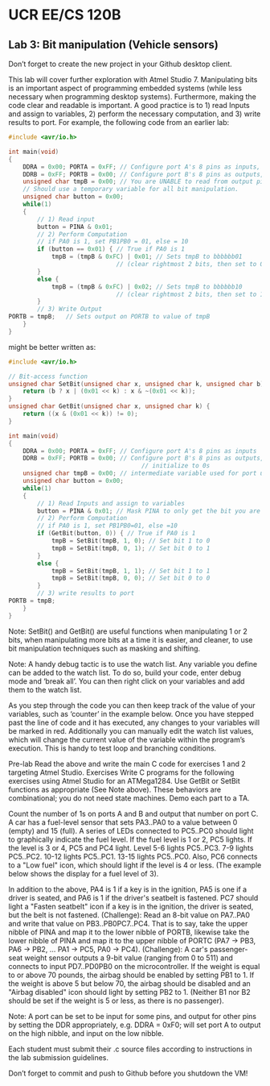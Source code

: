 
# UCR EE/CS 120B
## Lab 3: Bit manipulation (Vehicle sensors)
Don’t forget to create the new project in your Github desktop client.

This lab will cover further exploration with Atmel Studio 7. Manipulating bits is an important aspect of programming embedded systems (while less necessary when programming desktop systems). Furthermore, making the code clear and readable is important. A good practice is to 1) read Inputs and assign to variables, 2) perform the necessary computation, and 3) write results to port. For example, the following code from an earlier lab: 

```c++
#include <avr/io.h>

int main(void)
{
	DDRA = 0x00; PORTA = 0xFF; // Configure port A's 8 pins as inputs, initialize to 1s
	DDRB = 0xFF; PORTB = 0x00; // Configure port B's 8 pins as outputs, initialize to 0s
	unsigned char tmpB = 0x00; // You are UNABLE to read from output pins. Instead you
	// Should use a temporary variable for all bit manipulation.
	unsigned char button = 0x00;
	while(1)
	{
		// 1) Read input
		button = PINA & 0x01;
		// 2) Perform Computation
		// if PA0 is 1, set PB1PB0 = 01, else = 10
		if (button == 0x01) { // True if PA0 is 1
			tmpB = (tmpB & 0xFC) | 0x01; // Sets tmpB to bbbbbb01
							  // (clear rightmost 2 bits, then set to 01)
		}
		else {
			tmpB = (tmpB & 0xFC) | 0x02; // Sets tmpB to bbbbbb10
							  // (clear rightmost 2 bits, then set to 10)
		}
		// 3) Write Output
PORTB = tmpB;	// Sets output on PORTB to value of tmpB	
	}
}

```








might be better written as: 

```c++
#include <avr/io.h>

// Bit-access function
unsigned char SetBit(unsigned char x, unsigned char k, unsigned char b) {
	return (b ? x | (0x01 << k) : x & ~(0x01 << k));
}
unsigned char GetBit(unsigned char x, unsigned char k) {
	return ((x & (0x01 << k)) != 0);
}

int main(void)
{
	DDRA = 0x00; PORTA = 0xFF; // Configure port A's 8 pins as inputs
	DDRB = 0xFF; PORTB = 0x00; // Configure port B's 8 pins as outputs,
									 // initialize to 0s
	unsigned char tmpB = 0x00; // intermediate variable used for port updates
	unsigned char button = 0x00;
	while(1)
	{
		// 1) Read Inputs and assign to variables
		button = PINA & 0x01; // Mask PINA to only get the bit you are interested in
		// 2) Perform Computation
		// if PA0 is 1, set PB1PB0=01, else =10
		if (GetBit(button, 0)) { // True if PA0 is 1
			tmpB = SetBit(tmpB, 1, 0); // Set bit 1 to 0
			tmpB = SetBit(tmpB, 0, 1); // Set bit 0 to 1
		}
		else {
			tmpB = SetBit(tmpB, 1, 1); // Set bit 1 to 1
			tmpB = SetBit(tmpB, 0, 0); // Set bit 0 to 0
		}	
		// 3) write results to port	 
PORTB = tmpB;		
	}
}

```

Note: SetBit() and GetBit() are useful functions when manipulating 1 or 2 bits, when manipulating more bits at a time it is easier, and cleaner, to use bit manipulation techniques such as masking and shifting.

Note: A handy debug tactic is to use the watch list. Any variable you define can be added to the watch list. To do so, build your code, enter debug mode and ‘break all’. You can then right click on your variables and add them to the watch list. 

 As you step through the code you can then keep track of the value of your variables, such as ‘counter’ in the example below. Once you have stepped past the line of code and it has executed, any changes to your variables will be marked in red. Additionally you can manually edit the watch list values, which will change the current value of the variable within the program’s execution. This is handy to test loop and branching conditions. 


Pre-lab
Read the above and write the main C code for exercises 1 and 2 targeting Atmel Studio.
Exercises
Write C programs for the following exercises using Atmel Studio for an ATMega1284. Use GetBit or SetBit functions as appropriate (See Note above). These behaviors are combinational; you do not need state machines. Demo each part to a TA. 

Count the number of 1s on ports A and B and output that number on port C. 
A car has a fuel-level sensor that sets PA3..PA0 to a value between 0 (empty) and 15 (full). A series of LEDs connected to PC5..PC0 should light to graphically indicate the fuel level. If the fuel level is 1 or 2, PC5 lights. If the level is 3 or 4, PC5 and PC4 light. Level 5-6 lights PC5..PC3. 7-9 lights PC5..PC2. 10-12 lights PC5..PC1. 13-15 lights PC5..PC0. Also, PC6 connects to a "Low fuel" icon, which should light if the level is 4 or less.  (The example below shows the display for a fuel level of 3).    



In addition to the above, PA4 is 1 if a key is in the ignition, PA5 is one if a driver is seated, and PA6 is 1 if the driver's seatbelt is fastened. PC7 should light a "Fasten seatbelt" icon if a key is in the ignition, the driver is seated, but the belt is not fastened. 
(Challenge): Read an 8-bit value on PA7..PA0 and write that value on PB3..PB0PC7..PC4. That is to say,  take the upper nibble of PINA and map it to the lower nibble of PORTB, likewise take the lower nibble of PINA and map it to the upper nibble of PORTC (PA7 -> PB3, PA6 -> PB2, … PA1 -> PC5, PA0 -> PC4).
(Challenge): A car's passenger-seat weight sensor outputs a 9-bit value (ranging from 0 to 511) and connects to input PD7..PD0PB0 on the microcontroller. If the weight is equal to or above 70 pounds, the airbag should be enabled by setting PB1 to 1. If the weight is above 5 but below 70, the airbag should be disabled and an "Airbag disabled" icon should light by setting PB2 to 1. (Neither B1 nor B2 should be set if the weight is 5 or less, as there is no passenger). 

Note: A port can be set to be input for some pins, and output for other pins by setting the DDR appropriately, e.g. DDRA = 0xF0; will set port A to output on the high nibble, and input on the low nibble.

Each student must submit their .c source files according to instructions in the lab submission guidelines.

Don’t forget to commit and push to Github before you shutdown the VM!
